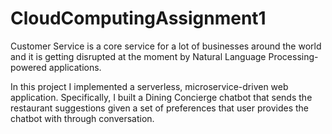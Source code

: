 # CloudComputingAssignment1

Customer Service is a core service for a lot of businesses around the world and it is getting
disrupted at the moment by Natural Language Processing-powered applications.

In this project I implemented a serverless, microservice-driven web application. Specifically, I built a Dining Concierge chatbot 
that sends the restaurant suggestions given a set of preferences that user provides the chatbot with through conversation.
